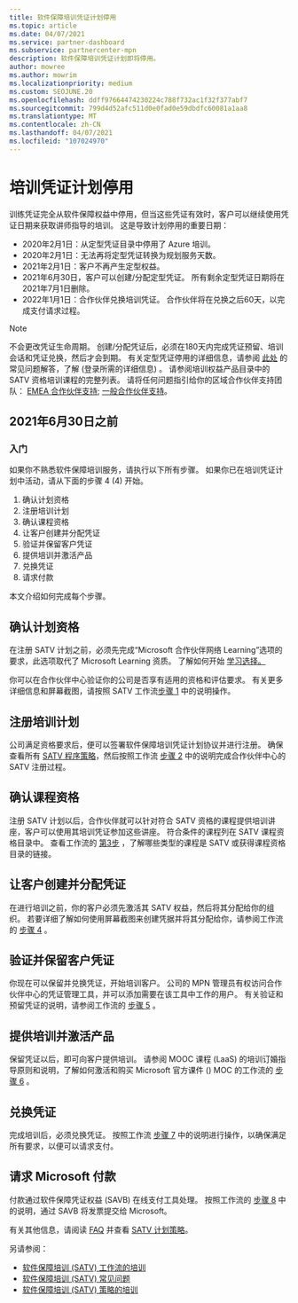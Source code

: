 ```yaml
---
title: 软件保障培训凭证计划停用
ms.topic: article
ms.date: 04/07/2021
ms.service: partner-dashboard
ms.subservice: partnercenter-mpn
description: 软件保障培训凭证计划即将停用。
author: mowree
ms.author: mowrim
ms.localizationpriority: medium
ms.custom: SEOJUNE.20
ms.openlocfilehash: ddff97664474230224c788f732ac1f32f377abf7
ms.sourcegitcommit: 799d4d52afc511d0e0fad0e59dbdfc60081a1aa8
ms.translationtype: MT
ms.contentlocale: zh-CN
ms.lasthandoff: 04/07/2021
ms.locfileid: "107024970"
---
```

# <a name="training-vouchers-program-retirement"></a>培训凭证计划停用

训练凭证完全从软件保障权益中停用，但当这些凭证有效时，客户可以继续使用凭证日期来获取讲师指导的培训。 这是导致计划停用的重要日期： 

- 2020年2月1日：从定型凭证目录中停用了 Azure 培训。
- 2020年2月1日：无法再将定型凭证转换为规划服务天数。  
- 2021年2月1日：客户不再产生定型权益。 
- 2021年6月30日，客户可以创建/分配定型凭证。 所有剩余定型凭证日期将在2021年7月1日删除。
- 2022年1月1日：合作伙伴兑换培训凭证。 合作伙伴将在兑换之后60天，以完成支付请求过程。  

>[!NOTE]
>不会更改凭证生命周期。 创建/分配凭证后，必须在180天内完成凭证预留、培训会话和凭证兑换，然后才会到期。  有关定型凭证停用的详细信息，请参阅 [此处](https://partner.microsoft.com/resources/collection/software-assurance-benefit-changes#/) 的常见问题解答，了解 (登录所需的详细信息) 。  请参阅培训权益产品目录中的 SATV 资格培训课程的完整列表。  请将任何问题指引给你的区域合作伙伴支持团队： [EMEA 合作伙伴支持](mailto:savoucher@msdirectservices.com); [一般合作伙伴支持](https://partner.microsoft.com/dashboard/support/servicerequests)。

## <a name="until-june-30-2021"></a>2021年6月30日之前

### <a name="get-started"></a>入门

如果你不熟悉软件保障培训服务，请执行以下所有步骤。 如果你已在培训凭证计划中活动，请从下面的步骤 4 (4) 开始。 

1. 确认计划资格
2. 注册培训计划
3. 确认课程资格
4. 让客户创建并分配凭证
5. 验证并保留客户凭证
6. 提供培训并激活产品
7. 兑换凭证
8. 请求付款

本文介绍如何完成每个步骤。

## <a name="confirm-program-eligibility"></a>确认计划资格

在注册 SATV 计划之前，必须先完成“Microsoft 合作伙伴网络 Learning”选项的要求，此选项取代了 Microsoft Learning 资质。 了解如何开始 [学习选择。](https://partner.microsoft.com/membership/learning-partners)

你可以在合作伙伴中心验证你的公司是否享有适用的资格和评估要求。 有关更多详细信息和屏幕截图，请按照 SATV 工作流[步骤 1](https://query.prod.cms.rt.microsoft.com/cms/api/am/binary/RE4s3bB) 中的说明操作。

## <a name="enroll-in-the-training-program"></a>注册培训计划

公司满足资格要求后，便可以签署软件保障培训凭证计划协议并进行注册。 确保查看所有 [SATV 程序策略](https://query.prod.cms.rt.microsoft.com/cms/api/am/binary/RE3koEP)，然后按照工作流 [步骤 2](https://query.prod.cms.rt.microsoft.com/cms/api/am/binary/RE4s3bB) 中的说明完成合作伙伴中心的 SATV 注册过程。


## <a name="confirm-course-eligibility"></a>确认课程资格
注册 SATV 计划以后，合作伙伴就可以针对符合 SATV 资格的课程提供培训讲座，客户可以使用其培训凭证参加这些讲座。 符合条件的课程列在 SATV 课程资格目录中。 查看工作流的 [第3步](https://query.prod.cms.rt.microsoft.com/cms/api/am/binary/RE4s3bB) ，了解哪些类型的课程是 SATV 或获得课程资格目录的链接。

## <a name="have-customer-create-and-assign-voucher"></a>让客户创建并分配凭证

在进行培训之前，你的客户必须先激活其 SATV 权益，然后将其分配给你的组织。 若要详细了解如何使用屏幕截图来创建凭据并将其分配给你，请参阅工作流的 [步骤 4](https://query.prod.cms.rt.microsoft.com/cms/api/am/binary/RE4s3bB) 。

## <a name="validate-and-reserve-customer-vouchers"></a>验证并保留客户凭证

你现在可以保留并兑换凭证，开始培训客户。 公司的 MPN 管理员有权访问合作伙伴中心的凭证管理工具，并可以添加需要在该工具中工作的用户。 有关验证和预留凭证的说明，请参阅工作流的 [步骤 5](https://query.prod.cms.rt.microsoft.com/cms/api/am/binary/RE4s3bB) 。

## <a name="deliver-training-and-activate-product"></a>提供培训并激活产品

保留凭证以后，即可向客户提供培训。 请参阅 MOOC 课程 (LaaS) 的培训订婚指导原则和说明，了解如何激活和购买 Microsoft 官方课件 () MOC 的工作流的 [步骤 6](https://query.prod.cms.rt.microsoft.com/cms/api/am/binary/RE4s3bB) 。

## <a name="redeem-voucher"></a>兑换凭证

完成培训后，必须兑换凭证。 按照工作流 [步骤 7](https://query.prod.cms.rt.microsoft.com/cms/api/am/binary/RE4s3bB) 中的说明进行操作，以确保满足所有要求，以便可以请求支付。 


## <a name="request-payment-from-microsoft"></a>请求 Microsoft 付款

付款通过软件保障凭证权益 (SAVB) 在线支付工具处理。 按照工作流的 [步骤 8](https://query.prod.cms.rt.microsoft.com/cms/api/am/binary/RE4s3bB) 中的说明，通过 SAVB 将发票提交给 Microsoft。 

有关其他信息，请阅读 [FAQ](https://query.prod.cms.rt.microsoft.com/cms/api/am/binary/RE3kz5o) 并查看 [SATV 计划策略](https://query.prod.cms.rt.microsoft.com/cms/api/am/binary/RE3koEP)。

另请参阅：

- [软件保障培训 (SATV) 工作流的培训](https://query.prod.cms.rt.microsoft.com/cms/api/am/binary/RE4s3bB)
- [软件保障培训 (SATV) 常见问题](https://query.prod.cms.rt.microsoft.com/cms/api/am/binary/RE3kz5o)
- [软件保障培训 (SATV) 策略的培训](https://query.prod.cms.rt.microsoft.com/cms/api/am/binary/RE3koEP)
